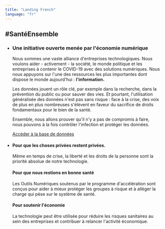 ```yaml
---
title: "Landing French"
language: "fr"
---
```


## #SantéEnsemble

- ### Une initiative ouverte menée par l'économie numérique

  Nous sommes une vaste alliance d'entreprises technologiques. Nous voulons aider - activement - la société, le monde politique et les entreprises à contenir le COVID-19 avec des solutions numériques. Nous nous appuyons sur l'une des ressources les plus importantes dont dispose le monde aujourd'hui : **l'information.**

  Les données jouent un rôle clé, par exemple dans la recherche, dans la prévention du public ou pour sauver des vies. Et pourtant, l'utilisation généralisée des données n'est pas sans risque : face à la crise, des voix de plus en plus nombreuses s'élèvent en faveur du sacrifice de droits fondamentaux pour le bien de la santé.

  Ensemble, nous allons prouver qu'il n'y a pas de compromis à faire, nous pouvons à la fois contrôler l'infection et protéger les données.

  [Accéder à la base de données](/fr/database)

- #### Pour que les choses privées restent privées.

  Même en temps de crise, la liberté et les droits de la personne sont la priorité absolue de notre technologie.

  #### Pour que nous restions en bonne santé

  Les Outils Numériques soutenus par le programme d'accélération sont conçus pour aider à mieux protéger les groupes à risque et à alléger la charge qui pèse sur le système de santé.

  #### Pour soutenir l'économie

  La technologie peut être utilisée pour réduire les risques sanitaires au sein des entreprises et contribuer à relancer l'activité économique.
